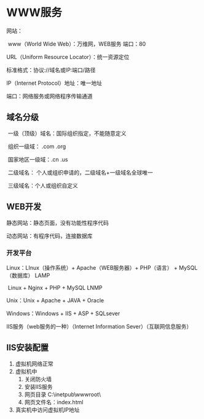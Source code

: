 # WWW服务

网站：

​   www（World Wide Web）：万维网，WEB服务  端口：80

URL（Uniform Resource Locator）：统一资源定位

标准格式：协议://域名或IP:端口/路径

IP（Internet Protocol）地址：唯一地址

端口：网络服务或网络程序传输通道

## 域名分级

​   一级（顶级）域名：国际组织指定，不能随意定义

​   组织一级域： .com .org

​   国家地区一级域：.cn .us

​   二级域名： 个人或组织申请的，二级域名+一级域名全球唯一

​   三级域名：个人或组织自定义

## WEB开发

静态网站：静态页面，没有功能性程序代码

动态网站：有程序代码，连接数据库

### 开发平台

Linux：LInux（操作系统）+ Apache（WEB服务器）+ PHP（语言） + MySQL（数据库） LAMP

​   Linux + Nginx + PHP + MySQL  LNMP

Unix：Unix + Apache + JAVA + Oracle

Windows：Windows + IIS + ASP + SQLsever

IIS服务（web服务的一种）（Internet  Information Sever）（互联网信息服务）

## IIS安装配置

1. 虚拟机网络正常
2. 虚拟机中
    1. 关闭防火墙
    2. 安装IIS服务
    3. 网页目录 C:\inetpub\wwwroot\
    4. 网页文件名：index.html
3. 真实机中访问虚拟机IP地址
